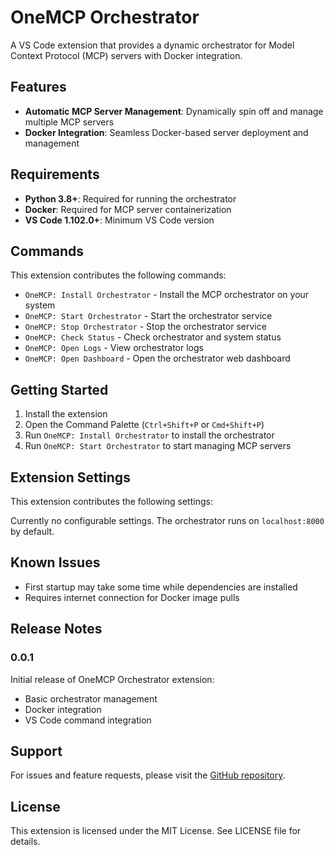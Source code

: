 # OneMCP Orchestrator

A VS Code extension that provides a dynamic orchestrator for Model Context Protocol (MCP) servers with Docker integration.

## Features

- **Automatic MCP Server Management**: Dynamically spin off and manage multiple MCP servers
- **Docker Integration**: Seamless Docker-based server deployment and management

## Requirements

- **Python 3.8+**: Required for running the orchestrator
- **Docker**: Required for MCP server containerization
- **VS Code 1.102.0+**: Minimum VS Code version

## Commands

This extension contributes the following commands:

- `OneMCP: Install Orchestrator` - Install the MCP orchestrator on your system
- `OneMCP: Start Orchestrator` - Start the orchestrator service
- `OneMCP: Stop Orchestrator` - Stop the orchestrator service
- `OneMCP: Check Status` - Check orchestrator and system status
- `OneMCP: Open Logs` - View orchestrator logs
- `OneMCP: Open Dashboard` - Open the orchestrator web dashboard

## Getting Started

1. Install the extension
2. Open the Command Palette (`Ctrl+Shift+P` or `Cmd+Shift+P`)
3. Run `OneMCP: Install Orchestrator` to install the orchestrator
4. Run `OneMCP: Start Orchestrator` to start managing MCP servers

## Extension Settings

This extension contributes the following settings:

Currently no configurable settings. The orchestrator runs on `localhost:8000` by default.

## Known Issues

- First startup may take some time while dependencies are installed
- Requires internet connection for Docker image pulls

## Release Notes

### 0.0.1

Initial release of OneMCP Orchestrator extension:
- Basic orchestrator management
- Docker integration
- VS Code command integration

## Support

For issues and feature requests, please visit the [GitHub repository](https://github.com/pnavada/onemcp-vscode-extension).

## License

This extension is licensed under the MIT License. See LICENSE file for details.
